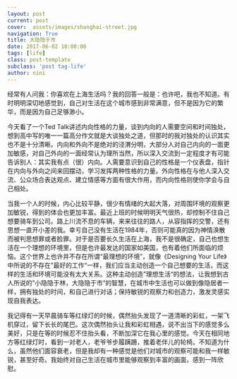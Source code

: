 ```yaml
---
layout: post
current: post
cover:  assets/images/shanghai-street.jpg
navigation: True
title: 大隐隐于市
date: 2017-06-02 10:00:00
tags: [life]
class: post-template
subclass: 'post tag-life'
author: nini
---
```


经常有人问我：你喜欢在上海生活吗？我的回答一般是：也许吧，我也不知道。有时明明深切地感觉到，自己对生活在这个城市感到非常满意，但不是因为它的繁华，而是因为自己足够渺小。

今天看了一个Ted Talk讲述内向性格的力量，谈到内向的人需要空间和时间独处，想到高中写的唯一一篇高分作文就是大谈独处之道，但那时的我对独处的认识其实也不是十分清晰。内向和外向不是绝对的泾渭分明，大部分人对自己内向的一面更加敏感，对自己外向的一面经常认为理所当然，所以深入交流到一定程度才有可能告诉别人：其实我有点（很）内向。人需要意识到自己的性格是一个仪表盘，指针在内向与外向之间来回摆动，学习发挥两种性格的力量。外向性格在与他人深入交流、公众场合表达观点、建立情感等方面有很大作用，而内向性格则使你学会与自己相处。

当我一个人的时候，内心比较平静，很少有情绪的大起大落，对周围环境的观察更加敏锐，得到的体会也更加丰富。最近上班的时候明明天气很热，却控制不住自己想要骑车到公司。路上川流不息的车辆，来来往往的路人，从容指挥的交警，还有思想一直开小差的我。幸亏自己没有生活在1984年，否则可能真的因为神情涣散而被判思想罪或者脸罪。对于是否要长久生活在上海，我不是很确定，自己也想生活在一个理想的环境里，但是也许最发达的国家如美国，也有着他们所面临的烦恼。这个世界上也许并不存在所谓“最理想的环境”，就像《Designing Your Life》中所说的不存在”最好的工作“一样，我们应当主动创造一个自己想要的生活，而这样的生活和环境可能没有太大关系。这种主动创造”理想生活“的想法，让我想到古人所说的”小隐隐于林，大隐隐于市“的智慧，在城市中生活也可以做到像隐居者一样，拥有独处的时间，和自己进行对话；保持敏锐的观察力和创造力，激发灵感实现自我表达。

我记得有一天早晨骑车等红绿灯的时候，偶然抬头发现了一道清晰的彩虹，一架飞机穿过，留下长长的尾巴。这次偶然抬头让我和彩虹相遇，说不出当下的感觉多么美好，只是在等的时候忍不住抬头看，不断加深它在我心里的感觉。今天在相同地方等红绿灯时，看到一对老人，老爷爷步履蹒跚，推着老伴儿的轮椅。不知道为什么，虽然他们面容衰老，但是我却有一种感觉是他们对城市的观察可能和我一样敏锐，甚至好奇。我始终对自己生活在城市里能够观察到丰富的画面，感到一阵欣慰。